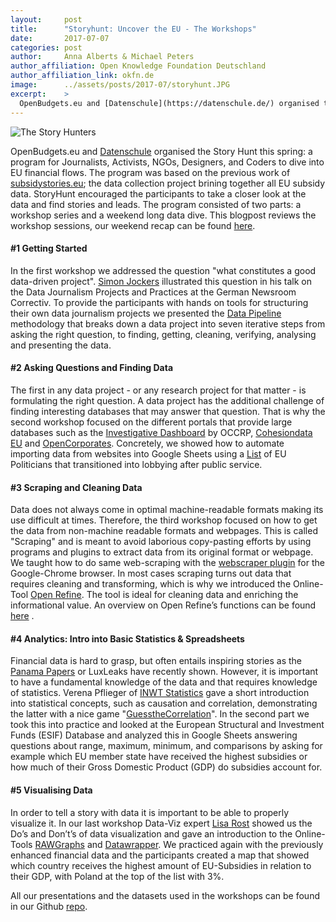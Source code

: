 ```yaml
---
layout:     post
title:      "Storyhunt: Uncover the EU - The Workshops"
date:       2017-07-07
categories: post
author:     Anna Alberts & Michael Peters
author_affiliation: Open Knowledge Foundation Deutschland
author_affiliation_link: okfn.de
image:      ../assets/posts/2017-07/storyhunt.JPG
excerpt:    >
  OpenBudgets.eu and [Datenschule](https://datenschule.de/) organised the Story Hunt this spring: a program for Journalists, Activists, NGOs, Designers, and Coders to dive into EU financial flows. The program was based on the previous work of [subsidystories.eu](http://subsidystories.eu/); the data collection project brining together all EU subsidy data. StoryHunt encouraged the participants to take a closer look at the data and find stories and leads. The program consisted of two parts: a workshop series and a weekend long data dive. This blogpost reviews the workshop sessions, our weekend recap can be found [here](http://openbudgets.eu/post/2017/07/05/first-storyhunt/). 
---
```


<img alt="The Story Hunters" src="{{site.baseurl}}/assets/posts/2017-07/image_0.JPG">

OpenBudgets.eu and [Datenschule](https://datenschule.de/) organised the Story Hunt this spring: a program for Journalists, Activists, NGOs, Designers, and Coders to dive into EU financial flows. The program was based on the previous work of [subsidystories.eu](http://subsidystories.eu/); the data collection project brining together all EU subsidy data. StoryHunt encouraged the participants to take a closer look at the data and find stories and leads. The program consisted of two parts: a workshop series and a weekend long data dive. This blogpost reviews the workshop sessions, our weekend recap can be found [here](http://openbudgets.eu/post/2017/07/05/first-storyhunt/).

#### #1 Getting Started

In the first workshop we addressed the question "what constitutes a good data-driven project". [Simon Jockers](https://twitter.com/sjockers?ref_src=twsrc%5Egoogle%7Ctwcamp%5Eserp%7Ctwgr%5Eauthor) illustrated this question in his talk on the Data Journalism Projects and Practices at the German Newsroom Correctiv. To provide the participants with hands on tools for structuring their own data journalism projects we presented the [Data Pipeline](https://schoolofdata.org/methodology/) methodology that breaks down a data project into seven iterative steps from asking the right question, to finding, getting, cleaning, verifying, analysing and presenting the data.

#### #2 Asking Questions and Finding Data

The first in any data project - or any research project for that matter - is formulating the right question. A data project has the additional challenge of finding interesting databases that may answer that question. That is why the second workshop focused on the different portals that provide large databases such as the [Investigative Dashboard](https://investigativedashboard.org/) by OCCRP, [Cohesiondata EU](https://cohesiondata.ec.europa.eu/) and [OpenCorporates](https://opencorporates.com/info/about). Concretely, we showed how to automate importing data from websites into Google Sheets using a [List](https://corporateeurope.org/revolvingdoorwatch) of EU Politicians that transitioned into lobbying after public service. 

#### #3 Scraping and Cleaning Data

Data does not always come in optimal machine-readable formats making its use difficult at times. Therefore, the third workshop focused on how to get the data from non-machine readable formats and webpages. This is called "Scraping" and is meant to avoid laborious copy-pasting efforts by using programs and plugins to extract data from its original format or webpage. We taught how to do same web-scraping with the [webscraper plugin](https://chrome.google.com/webstore/detail/web-scraper/jnhgnonknehpejjnehehllkliplmbmhn) for the Google-Chrome browser. In most cases scraping turns out data that requires cleaning and transforming, which is why we introduced the Online-Tool [Open Refine](http://openrefine.org/). The tool is ideal for cleaning data and enriching the informational value. An overview on Open Refine’s functions can be found[ here](https://www.youtube.com/watch?v=B70J_H_zAWM&list=PLLtK8bO4Tc2O3pZE39dKm4_ROI1h1xUvj) . 

#### #4 Analytics: Intro into Basic Statistics & Spreadsheets

Financial data is hard to grasp, but often entails inspiring stories as the [Panama Papers](https://panamapapers.icij.org/) or LuxLeaks have recently shown. However, it is important to have a fundamental knowledge of the data and that requires knowledge of statistics. Verena Pflieger of [INWT Statistics](https://www.inwt-statistics.de/home.html) gave a short introduction into statistical concepts, such as causation and correlation, demonstrating the latter with a nice game "[GuesstheCorrelation](http://guessthecorrelation.com/)". In the second part we took this into practice and looked at the European Structural and Investment Funds (ESIF) Database and analyzed this in Google Sheets answering questions about range, maximum, minimum, and comparisons by asking for example which EU member state have received the highest subsidies or how much of their Gross Domestic Product (GDP) do subsidies account for. 

#### #5 Visualising Data

In order to tell a story with data it is important to be able to properly visualize it. In our last workshop Data-Viz expert [Lisa Rost](http://lisacharlotterost.de/) showed us the Do’s and Don’t’s of data visualization and gave an introduction to the Online-Tools [RAWGraphs](http://rawgraphs.io/)  and [Datawrapper](https://www.datawrapper.de/). We practiced again with the previously enhanced financial data and the participants created a map that showed which country receives the highest amount of EU-Subsidies in relation to their GDP, with Poland at the top of the list with 3%.

All our presentations and the datasets used in the workshops can be found in our Github [repo](https://github.com/okfde/storyhunt-workshops). 

